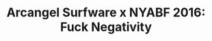 ---
ee_id_show: '4377'
title: 'Arcangel Surfware x NYABF 2016: Fuck Negativity'
url: fn-white-the-source-digest
live_url:
year: '2016'
venue: NYABF
state_country: New York
type:
dates:
wwwnews:
wwweblast:
pitch: "​Debut of The Source Digest &amp; FN white gear."
ps:
layout: shows
---